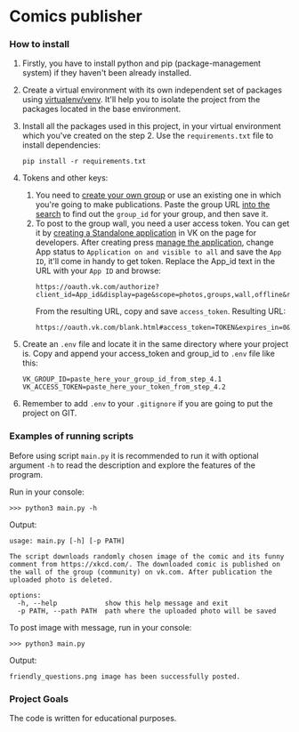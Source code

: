 # Comics publisher



### How to install

1. Firstly, you have to install python and pip (package-management system) if they haven't been already installed.

2. Create a virtual environment with its own independent set of packages using [virtualenv/venv](https://docs.python.org/3/library/venv.html). It'll help you to isolate the project from the packages located in the base environment.

3. Install all the packages used in this project, in your virtual environment which you've created on the step 2. Use the `requirements.txt` file to install dependencies:
    ```console
    pip install -r requirements.txt
    ```
4. Tokens and other keys:
   1. You need to [create your own group](https://vk.com/groups?tab=admin&w=groups_create) or use an existing one in which you're going to make publications. Paste the group URL [into the search](https://regvk.com/id/) to find out the `group_id` for your group, and then save it.
   2. To post to the group wall, you need a user access token. You can get it by [creating a Standalone application](https://vk.com/editapp?act=create) in VK on the page for developers. After creating press [manage the application](https://vk.com/apps?act=manage), change App status to `Application on and visible to all` and save the `App ID`, it'll come in handy to get token.
   Replace the App_id text in the URL with your `App ID` and browse:
      ```
      https://oauth.vk.com/authorize?client_id=App_id&display=page&scope=photos,groups,wall,offline&response_type=token
      ```
      From the resulting URL, copy and save `access_token`. Resulting URL:
      ```
      https://oauth.vk.com/blank.html#access_token=TOKEN&expires_in=0&user_id=123
      ```

5. Create an `.env` file and locate it in the same directory where your project is. Copy and append your access_token and group_id to `.env` file like this:
    ```
    VK_GROUP_ID=paste_here_your_group_id_from_step_4.1
    VK_ACCESS_TOKEN=paste_here_your_token_from_step_4.2
    ```
6. Remember to add `.env` to your `.gitignore` if you are going to put the project on GIT.


### Examples of running scripts


Before using script `main.py` it is recommended to run it with optional argument `-h` to read the description and explore the features of the program.

Run in your console:
```Console
>>> python3 main.py -h
```

Output:
```Console
usage: main.py [-h] [-p PATH]

The script downloads randomly chosen image of the comic and its funny comment from https://xkcd.com/. The downloaded comic is published on the wall of the group (community) on vk.com. After publication the uploaded photo is deleted.

options:
  -h, --help            show this help message and exit
  -p PATH, --path PATH  path where the uploaded photo will be saved
```

To post image with message, run in your console:
```Console
>>> python3 main.py
```

Output:
```Console
friendly_questions.png image has been successfully posted.
```

### Project Goals

The code is written for educational purposes.
